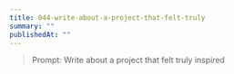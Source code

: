 ```yaml
---
title: 044-write-about-a-project-that-felt-truly
summary: ""
publishedAt: ""
---
```


> Prompt: Write about a project that felt truly inspired

